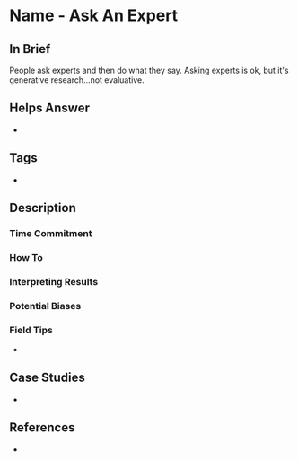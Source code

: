 # Name - Ask An Expert

## In Brief

People ask experts and then do what they say. Asking experts is ok, but it's generative research...not evaluative.

## Helps Answer
 * 

## Tags
 * 

## Description

### Time Commitment

### How To

### Interpreting Results

### Potential Biases

### Field Tips
 * 

## Case Studies
 * 
 
## References
 * 